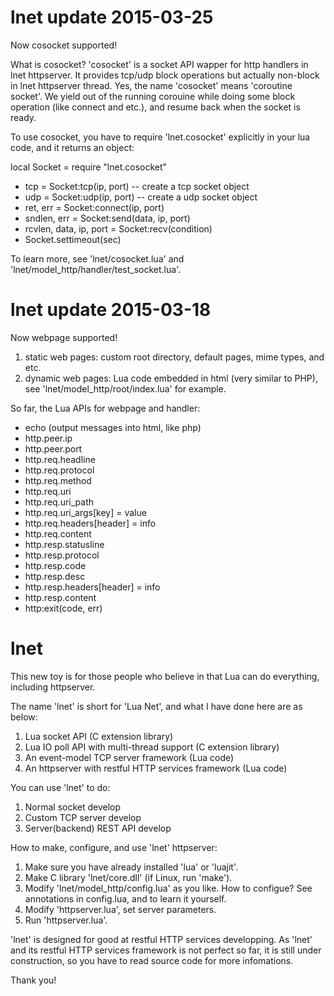 # lnet update 2015-03-25
Now cosocket supported!

What is cosocket? 'cosocket' is a socket API wapper for http handlers in lnet httpserver. It provides tcp/udp block operations but actually non-block in lnet httpserver thread. Yes, the name 'cosocket' means 'coroutine socket'. We yield out of the running corouine while doing some block operation (like connect and etc.), and resume back when the socket is ready.

To use cosocket, you have to require 'lnet.cosocket' explicitly in your lua code, and it returns an object:

local Socket = require "lnet.cosocket"
- tcp = Socket:tcp(ip, port) -- create a tcp socket object
- udp = Socket:udp(ip, port) -- create a udp socket object
- ret, err = Socket:connect(ip, port)
- sndlen, err = Socket:send(data, ip, port)
- rcvlen, data, ip, port = Socket:recv(condition)
- Socket.settimeout(sec)

To learn more, see 'lnet/cosocket.lua' and 'lnet/model_http/handler/test_socket.lua'.

# lnet update 2015-03-18
Now webpage supported!

1. static web pages: custom root directory, default pages, mime types, and etc.
2. dynamic web pages: Lua code embedded in html (very similar to PHP), see 'lnet/model_http/root/index.lua' for example.

So far, the Lua APIs for webpage and handler:

- echo (output messages into html, like php)
- http.peer.ip
- http.peer.port
- http.req.headline
- http.req.protocol
- http.req.method
- http.req.uri
- http.req.uri_path
- http.req.uri_args[key] = value
- http.req.headers[header] = info
- http.req.content
- http.resp.statusline
- http.resp.protocol
- http.resp.code
- http.resp.desc
- http.resp.headers[header] = info
- http.resp.content
- http:exit(code, err)

# lnet
This new toy is for those people who believe in that Lua can do everything, including httpserver.

The name 'lnet' is short for 'Lua Net', and what I have done here are as below:

1. Lua socket API (C extension library)
2. Lua IO poll API with multi-thread support (C extension library)
3. An event-model TCP server framework (Lua code)
4. An httpserver with restful HTTP services framework (Lua code)

You can use 'lnet' to do:

1. Normal socket develop
2. Custom TCP server develop
3. Server(backend) REST API develop

How to make, configure, and use 'lnet' httpserver:

1. Make sure you have already installed 'lua' or 'luajit'.
2. Make C library 'lnet/core.dll' (if Linux, run 'make').
3. Modify 'lnet/model_http/config.lua' as you like. How to configue? See annotations in config.lua, and to learn it yourself.
4. Modify 'httpserver.lua', set server parameters.
5. Run 'httpserver.lua'.

'lnet' is designed for good at restful HTTP services developping. As 'lnet' and its restful HTTP services framework is not perfect so far, it is still under construction, so you have to read source code for more infomations.

Thank you!
